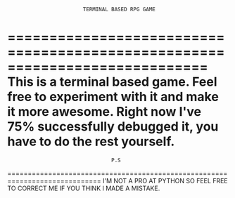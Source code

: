                             TERMINAL BASED RPG GAME
============================================================================
This is a terminal based game.
Feel free to experiment with it and make it more awesome.
Right now I've 75% successfully debugged it, you have to do the rest yourself.
=============================================================================
                                     P.S
=============================================================================
I'M NOT A PRO AT PYTHON SO FEEL FREE TO CORRECT ME IF YOU THINK I MADE A MISTAKE.
